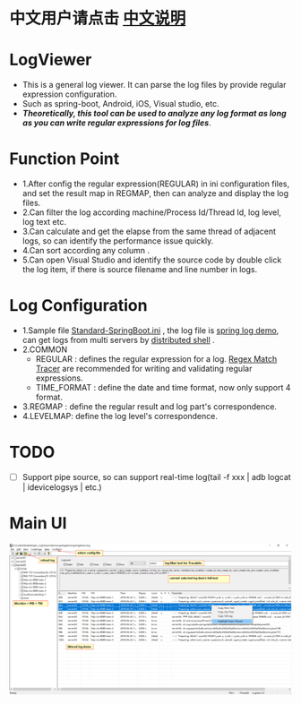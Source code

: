 # 中文用户请点击 [中文说明](README_CN.md)

# LogViewer
  - This is a general log viewer. It can parse the log files by provide  regular expression configuration.
  - Such as spring-boot, Android, iOS, Visual studio, etc.
  -  ***Theoretically, this tool can be used to analyze any log format as long as you can write regular expressions for log files***.
 
# Function Point
  - 1.After config the regular expression(REGULAR) in ini configuration files,  and set the result map in REGMAP, then can analyze and display the log files.
  - 2.Can filter the log according machine/Process Id/Thread Id, log level, log text etc.
  - 3.Can calculate and get the elapse from the same thread of adjacent logs, so can  identify the performance issue quickly.
  - 4.Can sort according any column .
  - 5.Can open Visual Studio and identify the source code by double click the log item,  if there is source filename and line number in logs.
  
# Log Configuration
  - 1.Sample file [Standard-SpringBoot.ini](x64/Release/Dsh-SpringBoot.ini) , the log file is [spring log demo](demos/springdemo.zip), can get logs from multi servers by [distributed shell](https://github.com/fishjam/dsh) .
  - 2.COMMON 
    - REGULAR :  defines the regular expression for a log. [Regex Match Tracer](http://www.regex-match-tracer.com/) are recommended for writing and validating regular expressions.
    - TIME_FORMAT : define the date and time format, now only support 4 format. 
  - 3.REGMAP : define the regular result and log part's correspondence. 
  - 4.LEVELMAP: define the log level's correspondence. 

# TODO
 - [ ] Support pipe source, so can support real-time log(tail -f xxx | adb logcat | idevicelogsys | etc.)

# Main UI
![main](doc/main.png)
